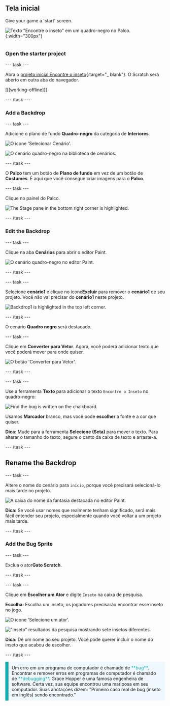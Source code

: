 ## Tela inicial

<div style="display: flex; flex-wrap: wrap">
<div style="flex-basis: 200px; flex-grow: 1; margin-right: 15px;">
Give your game a 'start' screen.
</div>
<div>

![Texto "Encontre o inseto" em um quadro-negro no Palco.](images/start-screen.png){:width="300px"}

</div>
</div>

### Open the starter project

--- task ---

Abra o [projeto inicial Encontre o inseto](https://scratch.mit.edu/projects/582214723/editor){:target="_ blank"}. O Scratch será aberto em outra aba do navegador.

[[[working-offline]]]

--- /task ---

### Add a Backdrop

--- task ---

Adicione o plano de fundo **Quadro-negro** da categoria de **Interiores**.

![O ícone 'Selecionar Cenário'.](images/backdrop-button.png)

![O cenário quadro-negro na biblioteca de cenários.](images/chalkboard.png)

--- /task ---

O **Palco** tem um botão de **Plano de fundo** em vez de um botão de **Costumes**. É aqui que você consegue criar imagens para o **Palco**.

--- task ---

Clique no painel do Palco.

![The Stage pane in the bottom right corner is highlighted.](images/stage-pane.png)

--- /task ---

### Edit the Backdrop

--- task ---

Clique na aba **Cenários** para abrir o editor Paint.

![O cenário quadro-negro no editor Paint.](images/chalkboard-paint.png)

--- /task ---

--- task ---

Selecione **cenário1** e clique no ícone**Excluir** para remover o **cenário1** de seu projeto. Você não vai precisar do **cenário1** neste projeto.

![Backdrop1 is highlighted in the top left corner.](images/delete-backdrop1.png)

--- /task ---

O cenário **Quadro negro** será destacado.

--- task ---

Clique em **Converter para Vetor**. Agora, você poderá adicionar texto que você poderá mover para onde quiser.

![O botão 'Converter para Vetor'.](images/vector-button.png)

--- /task ---

--- task ---

Use a ferramenta **Texto** para adicionar o texto `Encontre o Inseto` no quadro-negro:

![Find the bug is written on the chalkboard.](images/chalkboard-text.png)

Usamos **Marcador** branco, mas você pode **escolher** a fonte e a cor que quiser.

**Dica:** Mude para a ferramenta **Selecione (Seta)** para mover o texto. Para alterar o tamanho do texto, segure o canto da caixa de texto e arraste-a.

--- /task ---

## Rename the Backdrop

--- task ---

Altere o nome do cenário para `início`, porque você precisará selecioná-lo mais tarde no projeto.

![A caixa do nome da fantasia destacada no editor Paint.](images/start-screen-name.png)

**Dica:** Se você usar nomes que realmente tenham significado, será mais fácil entender seu projeto, especialmente quando você voltar a um projeto mais tarde.

--- /task ---

### Add the Bug Sprite

--- task ---

Exclua o ator**Gato Scratch**.

--- /task ---

--- task ---

Clique em **Escolher um Ator** e digite `Inseto` na caixa de pesquisa.

**Escolha:** Escolha um inseto, os jogadores precisarão encontrar esse inseto no jogo.

![O ícone 'Selecione um ator'.](images/sprite-button.png)

!["inseto" resultados da pesquisa mostrando sete insetos diferentes.](images/bug-search.png)

**Dica:** Dê um nome ao seu projeto. Você pode querer incluir o nome do inseto que acabou de escolher.

--- /task ---

<p style="border-left: solid; border-width:10px; border-color: #0faeb0; background-color: aliceblue; padding: 10px;">
Um erro em um programa de computador é chamado de <span style="color: #0faeb0">**bug**</span>. Encontrar e remover erros em programas de computador é chamado de <span style="color: #0faeb0">**debugging**</span>. Grace Hopper é uma famosa engenheira de software. Certa vez, sua equipe encontrou uma mariposa em seu computador. Suas anotações dizem: "Primeiro caso real de bug (inseto em inglês) sendo encontrado."
</p>



